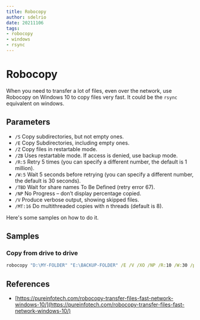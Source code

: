 ```yaml
---
title: Robocopy
author: sdelrio
date: 20211106
tags:
- robocopy
- windows
- rsync
---
```


# Robocopy

When you need to transfer a lot of files, even over the network, use Robocopy on Windows 10 to copy files very fast. It could be the `rsync` equivalent on windows.

## Parameters

* `/S` Copy subdirectories, but not empty ones.
* `/E` Copy Subdirectories, including empty ones.
* `/Z` Copy files in restartable mode.
* `/ZB` Uses restartable mode. If access is denied, use backup mode.
* `/R:5` Retry 5 times (you can specify a different number, the default is 1 million).
* `/W:5` Wait 5 seconds before retrying (you can specify a different number, the default is 30 seconds).
* `/TBD` Wait for share names To Be Defined (retry error 67).
* `/NP` No Progress – don’t display percentage copied.
* `/V` Produce verbose output, showing skipped files.
* `/MT:16` Do multithreaded copies with n threads (default is 8).


Here's some samples on how to do it. 

## Samples

### Copy from drive to drive

```bat
robocopy "D:\MY-FOLDER" "E:\BACKUP-FOLDER" /E /V /XO /NP /R:10 /W:30 /purge /MT:16
```

## References

* [https://pureinfotech.com/robocopy-transfer-files-fast-network-windows-10/](https://pureinfotech.com/robocopy-transfer-files-fast-network-windows-10/)

